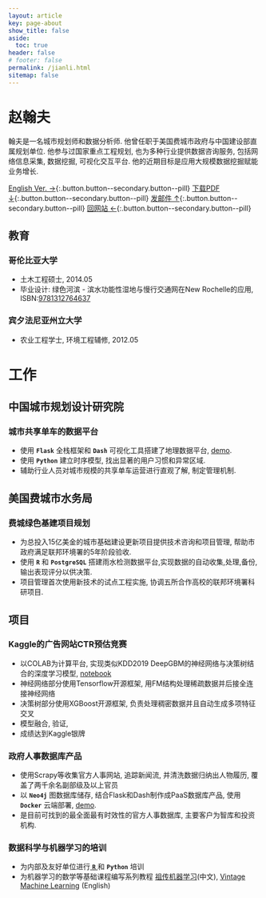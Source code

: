 ```yaml
---
layout: article
key: page-about
show_title: false
aside:
  toc: true
header: false
# footer: false
permalink: /jianli.html
sitemap: false
---
```

# 赵翰夫

翰夫是一名城市规划师和数据分析师. 他曾任职于美国费城市政府与中国建设部直属规划单位. 他参与过国家重点工程规划, 也为多种行业提供数据咨询服务, 包括网络信息采集, 数据挖掘, 可视化交互平台. 他的近期目标是应用大规模数据挖掘赋能业务增长.


[English Ver. →](/resume.html){:.button.button--secondary.button--pill} 
[下载PDF ↓](/assets/jianli.pdf){:.button.button--secondary.button--pill} 
[发邮件 ↑](mailto:zhhfu29@gmail.com){:.button.button--secondary.button--pill}
[回网站 ←](/){:.button.button--secondary.button--pill}

## 教育

### 哥伦比亚大学
- 土木工程硕士, 2014.05
- 毕业设计: 绿色河滨 - 滨水功能性湿地与慢行交通网在New Rochelle的应用, ISBN:[9781312764637](http://www.lulu.com/us/en/shop/urban-design-lab/alternative-futures-for-new-rochelle/ebook/product-21958564.html)

### 宾夕法尼亚州立大学
- 农业工程学士, 环境工程辅修, 2012.05

# 工作

## 中国城市规划设计研究院

### 城市共享单车的数据平台
- 使用 __`Flask`__ 全栈框架和 __`Dash`__ 可视化工具搭建了地理数据平台, [demo](/).
- 使用 __`Python`__ 建立时序模型, 找出显著的用户习惯和异常区域.
- 辅助行业人员对城市规模的共享单车运营进行直观了解, 制定管理机制.

## 美国费城市水务局

### 费城绿色基建项目规划
- 为总投入15亿美金的城市基础建设更新项目提供技术咨询和项目管理, 帮助市政府满足联邦环境署的5年阶段验收.
- 使用 __`R`__ 和 __`PostgreSQL`__ 搭建雨水检测数据平台,实现数据的自动收集,处理,备份,输出表现评分以供决策.
- 项目管理首次使用新技术的试点工程实施, 协调五所合作高校的联邦环境署科研项目.


## 项目

### Kaggle的广告网站CTR预估竞赛
- 以COLAB为计算平台, 实现类似KDD2019 DeepGBM的神经网络与决策树结合的深度学习模型, [notebook](/)
- 神经网络部分使用Tensorflow开源框架, 用FM结构处理稀疏数据并后接全连接神经网络
- 决策树部分使用XGBoost开源框架, 负责处理稠密数据并且自动生成多项特征交叉
- 模型融合, 验证, 
- 成绩达到Kaggle银牌


### 政府人事数据库产品
- 使用Scrapy等收集官方人事网站, 追踪新闻流, 并清洗数据归纳出人物履历, 覆盖了两千余名副部级及以上官员
- 以 __`Neo4j`__ 图数据库储存, 结合Flask和Dash制作成PaaS数据库产品, 使用 __`Docker`__ 云端部署, [demo](/).
- 是目前可找到的最全面最有时效性的官方人事数据库, 主要客户为智库和投资机构.


### 数据科学与机器学习的培训
- 为内部及友好单位进行[ __`R`__ ](/data/R-Introduction)和 __`Python`__ 培训
- 为机器学习的数学等基础课程编写系列教程 [祖传机器学习](https://zh.vintageml.com)(中文), [Vintage Machine Learning](https://en.vintageml.com) (English)